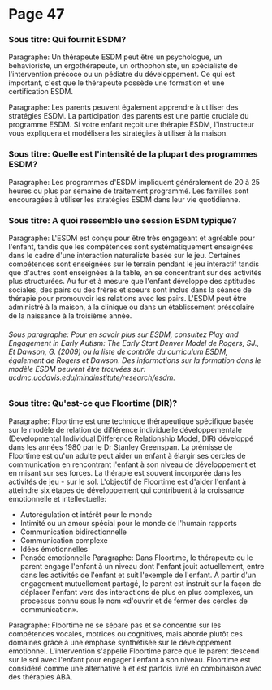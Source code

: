 # Page 47
### Sous titre: Qui fournit ESDM?
Paragraphe: Un thérapeute ESDM peut être un psychologue, un behavioriste, un ergothérapeute, un orthophoniste, un spécialiste de l'intervention précoce ou un pédiatre du développement. Ce qui est important, c'est que le thérapeute possède une formation et une certification ESDM.

Paragraphe: Les parents peuvent également apprendre à utiliser des stratégies ESDM. La participation des parents est une partie cruciale du programme ESDM. Si votre enfant reçoit une thérapie ESDM, l'instructeur vous expliquera et modélisera les stratégies à utiliser à la maison.

### Sous titre: Quelle est l'intensité de la plupart des programmes ESDM?

Paragraphe: Les programmes d'ESDM impliquent généralement de 20 à 25 heures ou plus par semaine de traitement programmé. Les familles sont encouragées à utiliser les stratégies ESDM dans leur vie quotidienne.

### Sous titre: A quoi ressemble une session ESDM typique?

Paragraphe: L'ESDM est conçu pour être très engageant et agréable pour l'enfant, tandis que les compétences sont systématiquement enseignées dans le cadre d'une interaction naturaliste basée sur le jeu. Certaines compétences sont enseignées sur le terrain pendant le jeu interactif tandis que d'autres sont enseignées à la table, en se concentrant sur des activités plus structurées. Au fur et à mesure que l'enfant développe des aptitudes sociales, des pairs ou des frères et soeurs sont inclus dans la séance de thérapie pour promouvoir les relations avec les pairs. L'ESDM peut être administré à la maison, à la clinique ou dans un établissement préscolaire de la naissance à la troisième année.

###### Sous paragraphe: Pour en savoir plus sur ESDM, consultez Play and Engagement in Early Autism: The Early Start Denver Model de Rogers, SJ., Et Dawson, G. (2009) ou la liste de contrôle du curriculum ESDM, également de Rogers et Dawson. Des informations sur la formation dans le modèle ESDM peuvent être trouvées sur: ucdmc.ucdavis.edu/mindinstitute/research/esdm.

### Sous titre: Qu'est-ce que Floortime (DIR)?

Paragraphe: Floortime est une technique thérapeutique spécifique basée sur le modèle de relation de différence individuelle développementale (Developmental Individual Difference Relationship Model, DIR) développé dans les années 1980 par le Dr Stanley Greenspan. La prémisse de Floortime est qu'un adulte peut aider un enfant à élargir ses cercles de communication en rencontrant l'enfant à son niveau de développement et en misant sur ses forces. La thérapie est souvent incorporée dans les activités de jeu - sur le sol. L'objectif de Floortime est d'aider l'enfant à atteindre six étapes de développement qui contribuent à la croissance émotionnelle et intellectuelle:
  * Autorégulation et intérêt pour le monde
  * Intimité ou un amour spécial pour le monde de l'humain rapports
  * Communication bidirectionnelle
  * Communication complexe
  * Idées émotionnelles
  * Pensée émotionnelle
Paragraphe: Dans Floortime, le thérapeute ou le parent engage l'enfant à un niveau dont l'enfant jouit actuellement, entre dans les activités de l'enfant et suit l'exemple de l'enfant. À partir d'un engagement mutuellement partagé, le parent est instruit sur la façon de déplacer l'enfant vers des interactions de plus en plus complexes, un processus connu sous le nom «d'ouvrir et de fermer des cercles de communication».

Paragraphe: Floortime ne se sépare pas et se concentre sur les compétences vocales, motrices ou cognitives, mais aborde plutôt ces domaines grâce à une emphase synthétisée sur le développement émotionnel. L'intervention s'appelle Floortime parce que le parent descend sur le sol avec l'enfant pour engager l'enfant à son niveau. Floortime est considéré comme une alternative à et est parfois livré en combinaison avec des thérapies ABA.
